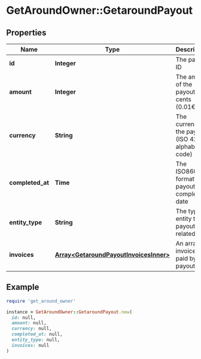 # GetAroundOwner::GetaroundPayout

## Properties

| Name | Type | Description | Notes |
| ---- | ---- | ----------- | ----- |
| **id** | **Integer** | The payout ID |  |
| **amount** | **Integer** | The amount of the payout, in cents (0.01€) |  |
| **currency** | **String** | The currency of the payout (ISO 4217 alphabetic code) |  |
| **completed_at** | **Time** | The ISO8601 formatted payout completion date |  |
| **entity_type** | **String** | The type of entity the payout is related to |  |
| **invoices** | [**Array&lt;GetaroundPayoutInvoicesInner&gt;**](GetaroundPayoutInvoicesInner.md) | An array of invoices paid by this payout | [optional] |

## Example

```ruby
require 'get_around_owner'

instance = GetAroundOwner::GetaroundPayout.new(
  id: null,
  amount: null,
  currency: null,
  completed_at: null,
  entity_type: null,
  invoices: null
)
```

